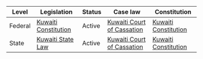 | Level | Legislation | Status | Case law | Constitution |
|---|---|---|---|---|
| Federal | [Kuwaiti Constitution](https://www.constituteproject.org/constitution/Kuwait_2020.pdf) | Active | [Kuwaiti Court of Cassation](https://www.courtofcassation.gov.kw/) | [Kuwaiti Constitution](https://www.constituteproject.org/constitution/Kuwait_2020.pdf) |
| State | [Kuwaiti State Law](https://www.constituteproject.org/constitution/Kuwait_2020.pdf) | Active | [Kuwaiti Court of Cassation](https://www.courtofcassation.gov.kw/) | [Kuwaiti Constitution](https://www.constituteproject.org/constitution/Kuwait_2020.pdf) |